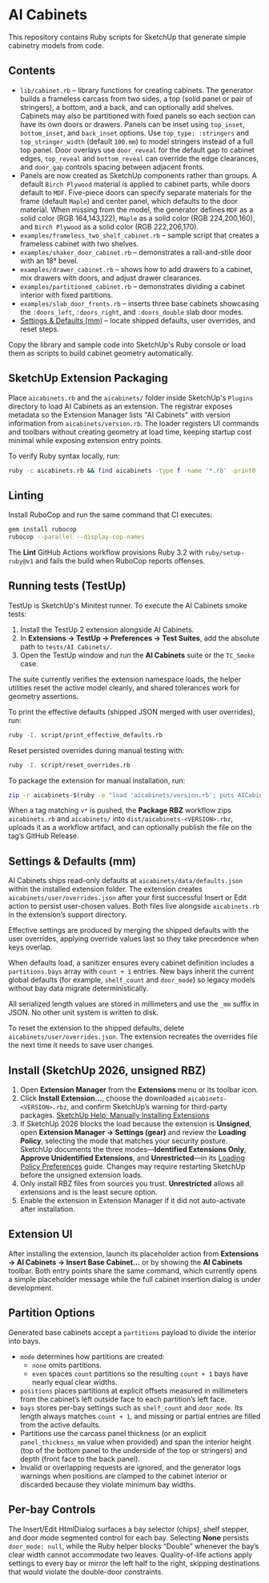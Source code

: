 # AI Cabinets

This repository contains Ruby scripts for SketchUp that generate simple cabinetry models from code.

## Contents

- `lib/cabinet.rb` – library functions for creating cabinets. The generator builds a frameless carcass from two sides, a top (solid panel or pair of stringers), a bottom, and a back, and can optionally add shelves. Cabinets may also be partitioned with fixed panels so each section can have its own doors or drawers. Panels can be inset using `top_inset`, `bottom_inset`, and `back_inset` options. Use `top_type: :stringers` and `top_stringer_width` (default `100.mm`) to model stringers instead of a full top panel. Door overlays use `door_reveal` for the default gap to cabinet edges, `top_reveal` and `bottom_reveal` can override the edge clearances, and `door_gap` controls spacing between adjacent fronts.
- Panels are now created as SketchUp components rather than groups. A default `Birch Plywood` material is applied to cabinet parts, while doors default to `MDF`. Five-piece doors can specify separate materials for the frame (default `Maple`) and center panel, which defaults to the door material.
  When missing from the model, the generator defines `MDF` as a solid color (RGB 164,143,122), `Maple` as a solid color (RGB 224,200,160), and `Birch Plywood` as a solid color (RGB 222,206,170).
- `examples/frameless_two_shelf_cabinet.rb` – sample script that creates a frameless cabinet with two shelves.
- `examples/shaker_door_cabinet.rb` – demonstrates a rail-and-stile door with an 18° bevel.
- `examples/drawer_cabinet.rb` – shows how to add drawers to a cabinet, mix drawers with doors, and adjust drawer clearances.
- `examples/partitioned_cabinet.rb` – demonstrates dividing a cabinet interior with fixed partitions.
- `examples/slab_door_fronts.rb` – inserts three base cabinets showcasing the `:doors_left`, `:doors_right`, and `:doors_double` slab door modes.
- [Settings & Defaults (mm)](#settings--defaults-mm) – locate shipped defaults, user overrides, and reset steps.

Copy the library and sample code into SketchUp's Ruby console or load them as scripts to build cabinet geometry automatically.

## SketchUp Extension Packaging

Place `aicabinets.rb` and the `aicabinets/` folder inside SketchUp's `Plugins` directory to load AI Cabinets as an extension. The registrar exposes metadata so the Extension Manager lists "AI Cabinets" with version information from `aicabinets/version.rb`. The loader registers UI commands and toolbars without creating geometry at load time, keeping startup cost minimal while exposing extension entry points.

To verify Ruby syntax locally, run:

```sh
ruby -c aicabinets.rb && find aicabinets -type f -name '*.rb' -print0 | xargs -0 -n1 ruby -c
```

## Linting

Install RuboCop and run the same command that CI executes:

```sh
gem install rubocop
rubocop --parallel --display-cop-names
```

The **Lint** GitHub Actions workflow provisions Ruby 3.2 with `ruby/setup-ruby@v1` and fails the build when RuboCop reports offenses.

## Running tests (TestUp)

TestUp is SketchUp's Minitest runner. To execute the AI Cabinets smoke tests:

1. Install the TestUp 2 extension alongside AI Cabinets.
2. In **Extensions → TestUp → Preferences → Test Suites**, add the absolute path to `tests/AI Cabinets/`.
3. Open the TestUp window and run the **AI Cabinets** suite or the `TC_Smoke` case.

The suite currently verifies the extension namespace loads, the helper utilities reset the active model cleanly, and shared tolerances work for geometry assertions.

To print the effective defaults (shipped JSON merged with user overrides), run:

```sh
ruby -I. script/print_effective_defaults.rb
```

Reset persisted overrides during manual testing with:

```sh
ruby -I. script/reset_overrides.rb
```

To package the extension for manual installation, run:

```sh
zip -r aicabinets-$(ruby -e "load 'aicabinets/version.rb'; puts AICabinets::VERSION").rbz aicabinets.rb aicabinets/
```

When a tag matching `v*` is pushed, the **Package RBZ** workflow zips `aicabinets.rb` and `aicabinets/` into `dist/aicabinets-<VERSION>.rbz`, uploads it as a workflow artifact, and can optionally publish the file on the tag’s GitHub Release.

## Settings & Defaults (mm)

AI Cabinets ships read-only defaults at `aicabinets/data/defaults.json` within the installed extension folder. The extension creates `aicabinets/user/overrides.json` after your first successful Insert or Edit action to persist user-chosen values. Both files live alongside `aicabinets.rb` in the extension’s support directory.

Effective settings are produced by merging the shipped defaults with the user overrides, applying override values last so they take precedence when keys overlap.

When defaults load, a sanitizer ensures every cabinet definition includes a `partitions.bays` array with `count + 1` entries. New bays inherit the current global defaults (for example, `shelf_count` and `door_mode`) so legacy models without bay data migrate deterministically.

All serialized length values are stored in millimeters and use the `_mm` suffix in JSON. No other unit system is written to disk.

To reset the extension to the shipped defaults, delete `aicabinets/user/overrides.json`. The extension recreates the overrides file the next time it needs to save user changes.

## Install (SketchUp 2026, unsigned RBZ)

1. Open **Extension Manager** from the **Extensions** menu or its toolbar icon.
2. Click **Install Extension…**, choose the downloaded `aicabinets-<VERSION>.rbz`, and confirm SketchUp’s warning for third-party packages. [SketchUp Help: Manually Installing Extensions](https://help.sketchup.com/en/sketchup/installing-extensions)
3. If SketchUp 2026 blocks the load because the extension is **Unsigned**, open **Extension Manager → Settings (gear)** and review the **Loading Policy**, selecting the mode that matches your security posture. SketchUp documents the three modes—**Identified Extensions Only**, **Approve Unidentified Extensions**, and **Unrestricted**—in its [Loading Policy Preferences](https://help.sketchup.com/en/sketchup/loading-policy-preferences) guide. Changes may require restarting SketchUp before the unsigned extension loads.
4. Only install RBZ files from sources you trust. **Unrestricted** allows all extensions and is the least secure option.
5. Enable the extension in Extension Manager if it did not auto-activate after installation.

## Extension UI

After installing the extension, launch its placeholder action from **Extensions → AI Cabinets → Insert Base Cabinet…** or by showing the **AI Cabinets** toolbar. Both entry points share the same command, which currently opens a simple placeholder message while the full cabinet insertion dialog is under development.

## Partition Options

Generated base cabinets accept a `partitions` payload to divide the interior into bays.

- `mode` determines how partitions are created:
  - `none` omits partitions.
  - `even` spaces `count` partitions so the resulting `count + 1` bays have nearly equal clear widths.
- `positions` places partitions at explicit offsets measured in millimeters from the cabinet’s left outside face to each partition’s left face.
- `bays` stores per-bay settings such as `shelf_count` and `door_mode`. Its length always matches `count + 1`, and missing or partial entries are filled from the active defaults.
- Partitions use the carcass panel thickness (or an explicit `panel_thickness_mm` value when provided) and span the interior height (top of the bottom panel to the underside of the top or stringers) and depth (front face to the back panel).
- Invalid or overlapping requests are ignored, and the generator logs warnings when positions are clamped to the cabinet interior or discarded because they violate minimum bay widths.

## Per-bay Controls

The Insert/Edit HtmlDialog surfaces a bay selector (chips), shelf stepper, and door mode segmented control for each bay. Selecting **None** persists `door_mode: null`, while the Ruby helper blocks “Double” whenever the bay’s clear width cannot accommodate two leaves. Quality-of-life actions apply settings to every bay or mirror the left half to the right, skipping destinations that would violate the double-door constraints.
